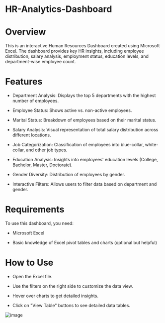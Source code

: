 # HR-Analytics-Dashboard

# Overview

This is an interactive Human Resources Dashboard created using Microsoft Excel. The dashboard provides key HR insights, including employee distribution, salary analysis, employment status, education levels, and department-wise employee count.

# Features

- Department Analysis: Displays the top 5 departments with the highest number of employees.

- Employee Status: Shows active vs. non-active employees.

- Marital Status: Breakdown of employees based on their marital status.

- Salary Analysis: Visual representation of total salary distribution across different locations.

- Job Categorization: Classification of employees into blue-collar, white-collar, and other job types.

- Education Analysis: Insights into employees' education levels (College, Bachelor, Master, Doctorate).

- Gender Diversity: Distribution of employees by gender.

- Interactive Filters: Allows users to filter data based on department and gender.

# Requirements

To use this dashboard, you need:

- Microsoft Excel

- Basic knowledge of Excel pivot tables and charts (optional but helpful)

# How to Use

- Open the Excel file.

- Use the filters on the right side to customize the data view.

- Hover over charts to get detailed insights.

- Click on "View Table" buttons to see detailed data tables.

![image](https://github.com/user-attachments/assets/ef2467d1-2b41-4356-8e6d-ca0b785df046)
